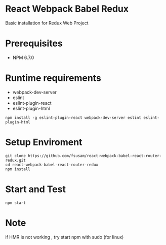 # React Webpack Babel Redux
Basic installation for Redux Web Project

# Prerequisites
- NPM 6.7.0

# Runtime requirements
- webpack-dev-server
- eslint
- eslint-plugin-react
- eslint-plugin-html
```
npm install -g eslint-plugin-react webpack-dev-server eslint eslint-plugin-html
```

# Setup Enviroment

```
git clone https://github.com/fsusam/react-webpack-babel-react-router-redux.git
cd react-webpack-babel-react-router-redux
npm install
```

# Start and Test
```
npm start
```

# Note
if HMR is not working , try start npm with sudo (for linux)




